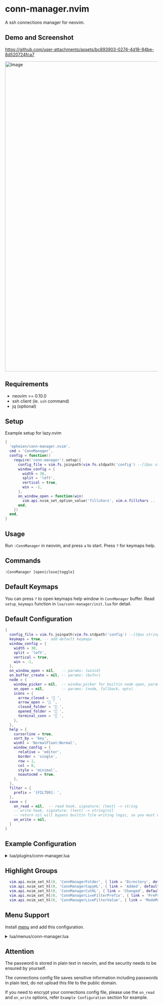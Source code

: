 # conn-manager.nvim
A ssh connections manager for neovim.

## Demo and Screenshot

https://github.com/user-attachments/assets/bc893903-0274-4d18-94be-8d520724fca7

<img width="1022" alt="Image" src="https://github.com/user-attachments/assets/41c9c586-390d-4cb4-8d0b-6954e0eece2c" />

## Requirements
- neovim >= 0.10.0
- ssh client (ie. `ssh` command)
- jq (optional)

## Setup
Example setup for lazy.nvim
```lua
{
  'epheien/conn-manager.nvim',
  cmd = 'ConnManager',
  config = function()
    require('conn-manager').setup({
      config_file = vim.fs.joinpath(vim.fn.stdpath('config') --[[@as string]], 'conn-manager.json'),
      window_config = {
        width = 36,
        split = 'left',
        vertical = true,
        win = -1,
      },
      on_window_open = function(win)
        vim.api.nvim_set_option_value('fillchars', vim.o.fillchars .. ',eob: ', { win = win })
      end,
    })
  end,
}
```

## Usage
Run `:ConnManager` in neovim, and press `a` to start. Press `?` for keymaps help.

## Commands
`:ConnManager [open|close|toggle]`

## Default Keymaps
You can press `?` to open keymaps help window in `ConnManager` buffer.
Read `setup_keymaps` function in `lua/conn-manager/init.lua` for detail.

## Default Configuration
```lua
{
  config_file = vim.fs.joinpath(vim.fn.stdpath('config') --[[@as string]], 'conn-manager.json'),
  keymaps = true, -- add default keymaps
  window_config = {
    width = 30,
    split = 'left',
    vertical = true,
    win = -1,
  },
  on_window_open = nil,   -- params: (winid)
  on_buffer_create = nil, -- params: (bufnr)
  node = {
    window_picker = nil,  -- window_picker for builtin node open, params: (node)
    on_open = nil,        -- params: (node, fallback, opts)
    icons = {
      arrow_closed = ' ',
      arrow_open = ' ',
      closed_folder = ' ',
      opened_folder = ' ',
      terminal_conn = ' ',
    },
  },
  help = {
    cursorline = true,
    sort_by = 'key',
    winhl = 'NormalFloat:Normal',
    window_config = {
      relative = 'editor',
      border = 'single',
      row = 1,
      col = 0,
      style = 'minimal',
      noautocmd = true,
    },
  },
  filter = {
    prefix = '[FILTER]: ',
  },
  save = {
    on_read = nil,  -- read hook, signature: (text) -> string
    -- write hook, signature: (text) -> string|nil
    -- return nil will bypass builtin file writing logic, so you must write file yourself.
    on_write = nil,
  }
}
```

## Example Configuration
<details><summary>lua/plugins/conn-manager.lua</summary>

```lua
local function on_node_open(node, fallback, opts) ---@diagnostic disable-line
  local empty = require('utils').empty
  if not opts or empty(opts.open_with) then
    fallback()
    return
  end
  if opts.open_with == 'tab' then
    require('conn-manager').open_in_tab()
    vim.api.nvim_set_option_value('winfixbuf', true, { win = 0 })
    vim.t.title = node.config.display_name
    return
  end
  local title = node.config.display_name
  -- dump args to execute
  local args = { 'ssh' }
  if node.config.port then
    vim.list_extend(args, { '-p', tostring(node.config.port) })
  end
  if not empty(node.config.username) then
    vim.list_extend(args, { '-l', node.config.username })
  end
  if not empty(node.config.private_key_file) then
    vim.list_extend(args, { '-i', vim.fn.expand(node.config.private_key_file) })
  end
  table.insert(args, node.config.computer_name)
  local prefix
  if opts.open_with == 'kitty' then
    prefix = { 'open', '-n', '-a', 'kitty', '--args', '--title', title }
  else
    prefix = { 'open', '-n', '-a', 'alacritty', '--args', '--title', title, '-e' }
  end
  args = vim.list_extend(prefix, args)
  vim.system(args, { stdout = false, stderr = false, detach = true })
end

local function window_picker(node)
  local winid = require('conn-manager.window').pick_window_for_node_open(false)
  if winid == 0 then
    vim.cmd.tabnew()
    vim.api.nvim_set_option_value('winfixbuf', true, { win = 0 })
    vim.t.title = node.config.display_name
    return vim.api.nvim_get_current_win()
  end
  return winid
end

return {
  'epheien/conn-manager.nvim',
  cmd = 'ConnManager',
  config = function()
    require('conn-manager').setup({
      config_file = vim.fs.joinpath(vim.fn.stdpath('config') --[[@as string]], 'conn-manager.json'),
      window_config = {
        width = 36,
        split = 'left',
        vertical = true,
        win = -1,
      },
      on_window_open = function(win)
        vim.api.nvim_set_option_value('statusline', '─', { win = win })
        vim.api.nvim_set_option_value('fillchars', vim.o.fillchars .. ',eob: ', { win = win })
        vim.api.nvim_set_option_value('winfixbuf', true, { win = win })
      end,
      node = {
        on_open = on_node_open,
        window_picker = window_picker,
      },
      on_buffer_create = function(bufnr)
        vim.keymap.set(
          'n',
          't',
          function() require('conn-manager').open({ open_with = 'tab' }) end,
          { buffer = bufnr, desc = 'Open in Tab' }
        )
        -- if you need menu support, install `https://github.com/nvzone/menu`,
        -- and read `Menu Support` section
        vim.keymap.set(
          'n',
          '.',
          function() require('menu').open('conn-manager', { mouse = false, border = false }) end,
          { buffer = bufnr, desc = 'Menu' }
        )
      end,
      save = {
        on_read = function(text) return text end,
        on_write = function(text)
          if not vim.fn.executable('jq') then
            return text
          end
          vim.system({ 'jq' }, {
            stdin = text,
          }, function(obj)
            if obj.code ~= 0 then
              vim.api.nvim_err_writeln(string.format('jq exit %d: %s', obj.code, obj.stderr))
              return
            end
            local fname = require('conn-manager.config').config.config_file
            local temp = fname .. '.tmp'
            local file = io.open(temp, 'w')
            if file then
              file:write(obj.stdout)
              file:close()
              os.rename(temp, fname)
            end
          end)
        end,
      },
    })
  end,
}
```

</details>

## Highlight Groups
```lua
  vim.api.nvim_set_hl(0, 'ConnManagerFolder', { link = 'Directory', default = true })
  vim.api.nvim_set_hl(0, 'ConnManagerCopyHL', { link = 'Added', default = true })
  vim.api.nvim_set_hl(0, 'ConnManagerCutHL', { link = 'Changed', default = true })
  vim.api.nvim_set_hl(0, 'ConnManagerLiveFilterPrefix', { link = 'PreProc', default = true })
  vim.api.nvim_set_hl(0, 'ConnManagerLiveFilterValue', { link = 'ModeMsg', default = true })
```

## Menu Support
Install [menu](https://github.com/nvzone/menu) and add this configuration.
<details><summary>lua/menus/conn-manager.lua</summary>

```lua
return {
  {
    name = '  Open with nvim terminal',
    cmd = function() require('conn-manager').open({ open_with = '' }) end,
    rtxt = 'on',
  },
  {
    name = '  Open with nvim terminal in new tab',
    cmd = function() require('conn-manager').open({ open_with = 'tab' }) end,
    rtxt = 'ot',
  },
  {
    name = '  Open with Alacritty.app',
    cmd = function() require('conn-manager').open({ open_with = 'alacritty' }) end,
    rtxt = 'oa',
  },
  {
    name = '  Open with Kitty.app',
    cmd = function() require('conn-manager').open({ open_with = 'kitty' }) end,
    rtxt = 'ok',
  },
  { name = 'separator' },

  {
    name = '  Add node',
    cmd = require('conn-manager').add_node,
    rtxt = 'a',
  },
  {
    name = '  Add folder',
    cmd = require('conn-manager').add_folder,
    rtxt = 'A',
  },
  { name = 'separator' },

  {
    name = '  Edit node',
    cmd = require('conn-manager').modify,
    rtxt = 'r',
  },
  {
    name = '  Remove node',
    cmd = require('conn-manager').remove,
    rtxt = 'D',
  },
  { name = 'separator' },

  {
    name = '  Cut',
    cmd = require('conn-manager').cut_node,
    rtxt = 'x',
  },
  {
    name = '  Copy',
    cmd = require('conn-manager').copy_node,
    rtxt = 'c',
  },
  {
    name = '  Paste',
    cmd = function() require('conn-manager').paste_node() end,
    rtxt = 'p',
  },
  {
    name = '  Paste before node',
    cmd = function() require('conn-manager').paste_node(true) end,
    rtxt = 'p',
  },
}
```
</details>

## Attention
The password is stored in plain text in neovim, and the security needs to be ensured by yourself.

The connections config file saves sensitive information including passwords in plain text,
do not upload this file to the public domain.

If you need to encrypt your connections config file, please use the `on_read` and `on_write` options,
refer `Example Configuration` section for example.
